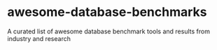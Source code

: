 # awesome-database-benchmarks
A curated list of awesome database benchmark tools and results from industry and research
